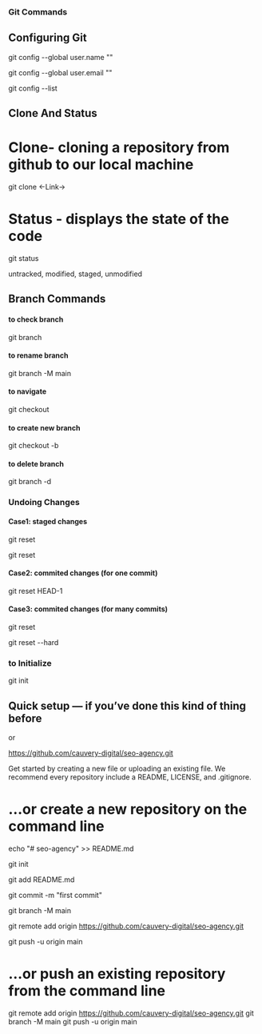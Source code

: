 ### Git Commands

## Configuring Git

git config --global user.name ""

git config --global user.email ""

git config --list


## Clone And Status

# Clone- cloning a repository from github to our local machine

git clone <-Link->

# Status - displays the state of the code

git status

untracked, modified, staged, unmodified

## Branch Commands

#### to check branch

git branch

#### to rename branch

git branch -M main

#### to navigate

git checkout <branch name>

#### to create new branch

git checkout -b <new branch name>


#### to delete branch

git branch -d <branch name>


### Undoing Changes

#### Case1: staged changes

git reset <file name>

git reset

#### Case2: commited changes (for one commit)

git reset HEAD-1

#### Case3: commited changes (for many commits)

git reset <commit Hash>

git reset --hard <commit Hash>

### to Initialize

git init



## Quick setup — if you’ve done this kind of thing before

or	

https://github.com/cauvery-digital/seo-agency.git


Get started by creating a new file or uploading an existing file. We recommend every repository include a README, LICENSE, and .gitignore.

# …or create a new repository on the command line


echo "# seo-agency" >> README.md

git init

git add README.md

git commit -m "first commit"

git branch -M main

git remote add origin https://github.com/cauvery-digital/seo-agency.git

git push -u origin main

# …or push an existing repository from the command line
git remote add origin https://github.com/cauvery-digital/seo-agency.git
git branch -M main
git push -u origin main